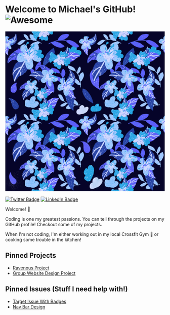 # Welcome to Michael's GitHub! ![Awesome](https://cdn.rawgit.com/sindresorhus/awesome/d7305f38d29fed78fa85652e3a63e154dd8e8829/media/badge.svg)

![Michael's GitHub Banner](./assets\GtiHubBanner.jpg)

[![Twitter Badge](https://img.shields.io/twitter/url?style=social&url=https%3A%2F%2Ftwitter.com%2FHippopotamusRye)](https://twitter.com/HippopotamusRye)
[![LinkedIn Badge](https://img.shields.io/badge/LinkedIn-Profile-informational?style=flat&logo=linkedin&logoColor=white&color=0D76A8)](https://www.linkedin.com/in/michael-wiltfong/)

Welcome! :wave: 

Coding is one my greatest passions. You can tell through the projects on my GitHub profile! Checkout some of my projects. 

When I'm not coding, I'm either working out in my local Crossfit Gym :metal: or cooking some trouble in the kitchen! 


## Pinned Projects 

- [Ravenous Project](https://github.com/mdwiltfong/Ravenous-Wiltfong.git)
- [Group Website Design Project](https://github.com/mdwiltfong/Group-Website-Design.git)


## Pinned Issues (Stuff I need help with!)

- [Target Issue With Badges](https://github.com/mdwiltfong/mdwiltfong/issues/1)
- [Nav Bar Design](https://github.com/mdwiltfong/mdwiltfong/issues/3)

## 




